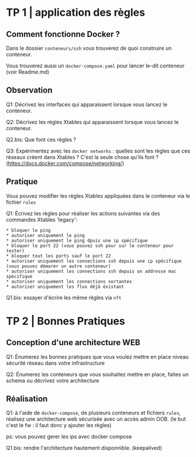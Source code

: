 # TP 1 | application des règles

## Comment fonctionne Docker ?

Dans le dossier `conteneurs/ssh` vous trouverez de quoi construire un conteneur.

Vous trouverez aussi un `docker-compose.yaml` pour lancer le-dit conteneur (voir Readme.md)


## Observation

Q1: Décrivez les interfaces qui apparaissent lorsque vous lancez le conteneur.

Q2: Décrivez les règles Xtables qui apparaissent lorsque vous lancez le conteneur.

Q2.bis: Que font ces règles ?

Q3: Expérimentez avec les `docker networks` : quelles sont les règles que ces réseaux créent dans Xtables ? C'est la seule chose qu'ils font ? (https://docs.docker.com/compose/networking/)

## Pratique

Vous pouvez modifier les règles Xtables appliquées dans le conteneur via le fichier `rules`

Q1: Écrivez les règles pour réaliser les actions suivantes via des commandes Xtables 'legacy':

    * bloquer le ping
    * autoriser uniquement le ping
    * autoriser uniquement le ping dpuis une ip spécifique
    * bloquer le port 22 (vous pouvez ssh pour sur le conteneur pour tester)
    * bloquer tout les ports sauf le port 22
    * autoriser uniquement les connections ssh depuis une ip spécifique (vous pouvez démarer un autre conteneur)
    * autoriser uniquement les connections ssh depuis un addresse mac spécifique
    * autoriser uniquement les connections sortantes
    * autoriser uniquement les flux déjà éxistant

Q1.bis: essayer d'écrire les même règles via `nft`


# TP 2 | Bonnes Pratiques

## Conception d'une architecture WEB

Q1: Énumerez les bonnes pratiques que vous voulez mettre en place niveau sécurité réseau dans votre infrastructure

Q2: Énumerez les conteneurs que vous souhaitez mettre en place, faites un schema ou décrivez votre architecture

## Réalisation

Q1: à l'aide de `docker-compose`, de plusieurs conteneurs et fichiers `rules`, réalisez une architecture web sécurisée avec un accès admin OOB. (le but c'est le fw : il faut donc y ajouter les règles)

ps: vous pouvez gerer les ips avec docker compose

Q1.bis: rendre l'architecture hautement disponnible. (keepalived)

